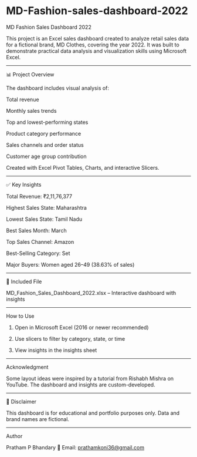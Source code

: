 # MD-Fashion-sales-dashboard-2022
MD Fashion Sales Dashboard 2022

This project is an Excel sales dashboard created to analyze retail sales data for a fictional brand, MD Clothes, covering the year 2022. It was built to demonstrate practical data analysis and visualization skills using Microsoft Excel.


---

📊 Project Overview

The dashboard includes visual analysis of:

Total revenue

Monthly sales trends

Top and lowest-performing states

Product category performance

Sales channels and order status

Customer age group contribution


Created with Excel Pivot Tables, Charts, and interactive Slicers.


---

✅ Key Insights

Total Revenue: ₹2,11,76,377

Highest Sales State: Maharashtra

Lowest Sales State: Tamil Nadu

Best Sales Month: March

Top Sales Channel: Amazon

Best-Selling Category: Set

Major Buyers: Women aged 26–49 (38.63% of sales)



---

📁 Included File

MD_Fashion_Sales_Dashboard_2022.xlsx – Interactive dashboard with insights

---
How to Use

1. Open in Microsoft Excel (2016 or newer recommended)


2. Use slicers to filter by category, state, or time


3. View insights in the insights sheet




---

Acknowledgment

Some layout ideas were inspired by a tutorial from Rishabh Mishra on YouTube. The dashboard and insights are custom-developed.


---

📄 Disclaimer

This dashboard is for educational and portfolio purposes only. Data and brand names are fictional.


---
 Author

Pratham P Bhandary
📧 Email: prathamkoni36@gmail.com
